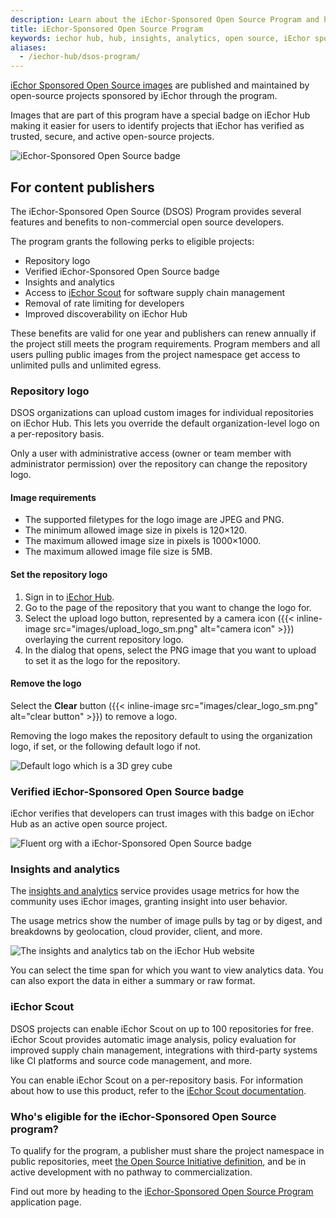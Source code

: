 ```yaml
---
description: Learn about the iEchor-Sponsored Open Source Program and how it works
title: iEchor-Sponsored Open Source Program
keywords: iechor hub, hub, insights, analytics, open source, iEchor sponsored, program
aliases:
  - /iechor-hub/dsos-program/
---
```


[iEchor Sponsored Open Source images](https://hub.iechor.com/search?q=&image_filter=open_source) are published and maintained by open-source projects sponsored by iEchor through the program.

Images that are part of this program have a special badge on iEchor Hub making it easier for users to identify projects that iEchor has verified as trusted, secure, and active open-source projects.

![iEchor-Sponsored Open Source badge](images/sponsored-badge-iso.png)

## For content publishers

The iEchor-Sponsored Open Source (DSOS) Program provides several features and benefits to non-commercial open source developers.

The program grants the following perks to eligible projects:

- Repository logo
- Verified iEchor-Sponsored Open Source badge
- Insights and analytics
- Access to [iEchor Scout](#iechor-scout) for software supply chain management
- Removal of rate limiting for developers
- Improved discoverability on iEchor Hub

These benefits are valid for one year and publishers can renew annually if the project still meets the program requirements. Program members and all users pulling public images from the project namespace get access to unlimited pulls and unlimited egress.

### Repository logo

DSOS organizations can upload custom images for individual repositories on iEchor Hub.
This lets you override the default organization-level logo on a per-repository basis.

Only a user with administrative access (owner or team member with administrator permission)
over the repository can change the repository logo.

#### Image requirements

- The supported filetypes for the logo image are JPEG and PNG.
- The minimum allowed image size in pixels is 120×120.
- The maximum allowed image size in pixels is 1000×1000.
- The maximum allowed image file size is 5MB.

#### Set the repository logo

1. Sign in to [iEchor Hub](https://hub.iechor.com).
2. Go to the page of the repository that you want to change the logo for.
3. Select the upload logo button, represented by a camera icon
   ({{< inline-image src="images/upload_logo_sm.png" alt="camera icon" >}})
   overlaying the current repository logo.
4. In the dialog that opens, select the PNG image that you want to upload to
   set it as the logo for the repository.

#### Remove the logo

Select the **Clear** button ({{< inline-image src="images/clear_logo_sm.png"
alt="clear button" >}}) to remove a logo.

Removing the logo makes the repository default to using the organization logo, if set, or the following default logo if not.

![Default logo which is a 3D grey cube](images/default_logo_sm.png)

### Verified iEchor-Sponsored Open Source badge

iEchor verifies that developers can trust images with this badge on iEchor Hub as an active open source project.

![Fluent org with a iEchor-Sponsored Open Source badge](images/sponsored-badge.png)

### Insights and analytics

The [insights and analytics](/iechor-hub/publish/insights-analytics) service provides usage metrics for how
the community uses iEchor images, granting insight into user behavior.

The usage metrics show the number of image pulls by tag or by digest, and breakdowns by
geolocation, cloud provider, client, and more.

![The insights and analytics tab on the iEchor Hub website](images/insights-and-analytics-tab.png)

You can select the time span for which you want to view analytics data. You can also export the data in either a summary or raw format.

### iEchor Scout

DSOS projects can enable iEchor Scout on up to 100 repositories for free. iEchor
Scout provides automatic image analysis, policy evaluation for improved supply
chain management, integrations with third-party systems like CI platforms and
source code management, and more.

You can enable iEchor Scout on a per-repository basis. For information about
how to use this product, refer to the [iEchor Scout documentation](/scout/).

### Who's eligible for the iEchor-Sponsored Open Source program?

To qualify for the program, a publisher must share the project namespace in public repositories, meet [the Open Source Initiative definition](https://opensource.org/docs/osd), and be in active development with no pathway to commercialization.

Find out more by heading to the
[iEchor-Sponsored Open Source Program](https://www.iechor.com/community/open-source/application/) application page.
